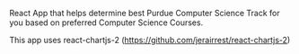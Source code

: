 React App that helps determine best Purdue Computer Science Track for you based on preferred Computer Science Courses.

This app uses react-chartjs-2 (https://github.com/jerairrest/react-chartjs-2)
